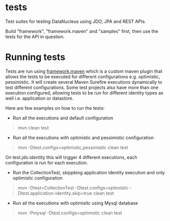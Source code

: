 tests
=====

Test suites for testing DataNucleus using JDO, JPA and REST APIs.

Build "framework", "framework.maven" and "samples" first, then use the tests for the API in question.

Running tests
=============

Tests are run using [framework.maven][1] which is a custom maven plugin that allows the tests to be executed for different configurations e.g. optimistic, pessimistic. It will create several Maven Surefire executions dynamically to test different configurations. Some test projects also have more than one execution configured, allowing tests to be run for different identity types as well i.e. application or datastore.

Here are few examples on how to run the tests:

- Run all the executions and default configuration
>mvn clean test

- Run all the executions with optimistic and pessimistic configuration
>mvn -Dtest.configs=optimistic,pessimistic clean test

On test.jdo.identity this will trigger 4 different executions, each configuration is run for each execution.

- Run the CollectionTest, skippking application identity execution and only optimistic configuration
>mvn -Dtest=CollectionTest -Dtest.configs=optimistic -Dtest.application-identity.skip=true clean test

- Run all the executions with optimisitc using Mysql database
>mvn -Pmysql -Dtest.configs=optimistic clean test

[1]: ../../tree/master/framework.maven
